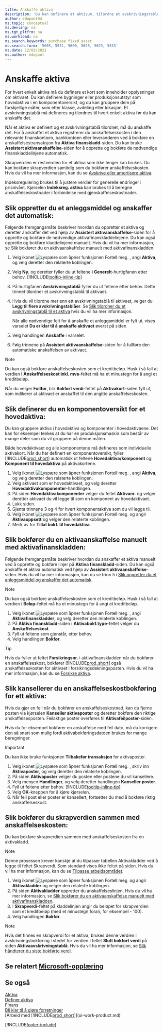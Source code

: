 ```yaml
---
title: Anskaffe aktiva
description: 'Du kan definere et aktivum, tilordne et avskrivningstablå og registrere anskaffelseskosten for aktivumet.'
author: edupont04
ms.topic: conceptual
ms.devlang: na
ms.tgt_pltfrm: na
ms.workload: na
ms.search.keywords: purchase fixed asset
ms.search.form: '5605, 5551, 5600, 5628, 5629, 5633'
ms.date: 12/03/2021
ms.author: edupont
---
```

# Anskaffe aktiva

For hvert enkelt aktiva må du definere et kort som inneholder opplysninger om aktivaet. Du kan definere bygninger eller produksjonsutstyr som hovedaktiva i en komponentoversikt, og du kan gruppere dem på forskjellige måter, som etter klasse, avdeling eller lokasjon. Et avskrivningstablå må defineres og tilordnes til hvert enkelt aktiva før du kan anskaffe det.

Når et aktiva er definert og et avskrivningstablå tilordnet, må du anskaffe det. For å anskaffet et aktiva registrerer du anskaffelseskosten i den relevante finanskontoen, bankkontoen eller leverandøren ved å bokføre en anskaffelsestransaksjon fra **Aktiva finanskladd**-siden. Du kan bruke **Assistert aktivaanskaffelse**-siden for å opprette og bokføre de nødvendige finanskladdelinjene automatisk.

Skrapverdien er restverdien for et aktiva som ikke lenger kan brukes. Du kan bokføre skrapverdien samtidig som du bokfører anskaffelseskosten. Hvis du vil ha mer informasjon, kan du se [Avskrive eller amortisere aktiva](fa-how-depreciate-amortize.md).

Indeksregulering brukes til å justere verdier for generelle endringer i prisnivået. Kjørselen **Indeksreg. aktiva** kan brukes til å beregne anskaffelseskostnader i forbindelse med gjenskaffelseskostnader.

## Slik oppretter du et anleggsmiddel og anskaffer det automatisk:

Følgende fremgangsmåte beskriver hvordan du oppretter et aktiva og deretter anskaffer det ved hjelp av **Assistert aktivaanskaffelse**-siden for å opprette og bokføre de nødvendige aktivafinanskladdelinjene. Du kan også opprette og bokføre kladdelinjene manuelt. Hvis du vil ha mer informasjon, se [Slik bokfører du en aktivaanskaffelse manuelt med aktivafinanskladden](fa-how-acquire.md#to-post-a-fixed-asset-acquisition-manually-with-the-fixed-asset-gl-journal).

1. Velg ikonet ![Lyspære som åpner funksjonen Fortell meg.](media/ui-search/search_small.png "Fortell hva du vil gjøre") , angi **Aktiva**, og velg deretter den relaterte koblingen.  
2. Velg **Ny**, og deretter fyller du ut feltene i **Generelt**-hurtigfanen etter behov. [!INCLUDE[tooltip-inline-tip](includes/tooltip-inline-tip_md.md)]
3. På hurtigfanen **Avskrivningstablå** fyller du ut feltene etter behov. Dette trinnet tilordner et avskrivningstablå til aktivaet.  
4. Hvis du vil tilordne mer enn ett avskrivningstablå til aktivaet, velger du **Legg til flere avskrivningstablåer**. Se [Slik tilordner du et avskrivningstablå til et aktiva](fa-how-setup-depreciation.md#to-assign-a-depreciation-book-to-a-fixed-asset) hvis du vil ha mer informasjon.

    Når alle nødvendige felt for å anskaffe et anleggsmiddel er fylt ut, vises varselet **Du er klar til å anskaffe aktivaet** øverst på siden.
5. Velg handlingen **Anskaffe** i varselet.
6. Følg trinnene på **Assistert aktivaanskaffelse**-siden for å fullføre den automatiske anskaffelsen av aktivaet.

> [!NOTE]  
>   Du kan også bokføre anskaffelseskosten som et kreditbeløp. Husk i så fall at verdien i **Anskaffelseskost inkl. mva**-feltet må ha et minustegn for å angi et kreditbeløp.

Når du velger **Fullfør**, blir **Bokført verdi**-feltet på **Aktivakort**-siden fylt ut, som indikerer at aktivaet er anskaffet til den angitte anskaffelseskosten.  

## Slik definerer du en komponentoversikt for et hovedaktiva:

Du kan gruppere aktiva i hovedaktiva og komponenter i hovedaktivaene. Det kan for eksempel tenkes at du har en produksjonsmaskin som består av mange deler som du vil gruppere på denne måten.  

Både hovedaktivaet og alle komponentene må defineres som individuelle aktivakort. Når du har definert en komponentoversikt, fyller [!INCLUDE[prod_short](includes/prod_short.md)] automatisk ut feltene **Hovedaktiva/komponent** og **Komponent til hovedaktiva** på aktivakortene.

1. Velg ikonet ![Lyspære som åpner funksjonen Fortell meg.](media/ui-search/search_small.png "Fortell hva du vil gjøre") , angi **Aktiva**, og velg deretter den relaterte koblingen.
2. Velg aktivaet som er hovedaktivaet, og velg deretter **Hovedaktivakomponenter**-handlingen.
3. På siden **Hovedaktivakomponenter** velger du feltet **Aktivanr.** og velger deretter aktivaet du vil legge til som en komponent av hovedaktivaet.
4. Lukk siden.
5. Gjenta trinnene 3 og 4 for hvert komponentaktiva som du vil legge til.
6. Velg ikonet ![Lyspære som åpner funksjonen Fortell meg.](media/ui-search/search_small.png "Fortell hva du vil gjøre") og angir **Aktivaoppsett** og velger den relaterte koblingen.
7. Merk av for **Tillat bokf. til hovedaktiva**.

## Slik bokfører du en aktivaanskaffelse manuelt med aktivafinanskladden:

Følgende fremgangsmåte beskriver hvordan du anskaffer et aktiva manuelt ved å opprette og bokføre linjer på **Aktiva finanskladd**-siden. Du kan også anskaffe et aktiva automatisk ved hjelp av **Assistert aktivaanskaffelse**-siden. Hvis du vil ha mer informasjon, kan du se trinn 5 i [Slik oppretter du et anleggsmiddel og anskaffer det automatisk](fa-how-acquire.md#to-create-a-fixed-asset-and-acquire-it-automatically).

> [!NOTE]  
>   Du kan også bokføre anskaffelseskosten som et kreditbeløp. Husk i så fall at verdien i **Beløp**-feltet må ha et minustegn for å angi et kreditbeløp.

1. Velg ikonet ![Lyspære som åpner funksjonen Fortell meg.](media/ui-search/search_small.png "Fortell hva du vil gjøre") , angi **Aktivafinanskladder**, og velg deretter den relaterte koblingen.
2. På **Aktiva finanskladd**-siden i **Aktivabokf.type**-feltet velger du **Anskaffelseskost**.
3. Fyll ut feltene som gjenstår, etter behov.
4. Velg handlingen **Bokfør**.  

> [!TIP]  
>   Hvis du fyller ut feltet **Forsikringsnr.** i aktivafinanskladden når du bokfører en anskaffelseskost, bokfører [!INCLUDE[prod_short](includes/prod_short.md)] også anskaffelseskosten for aktivaet i forsikringsdekningsposten. Hvis du vil ha mer informasjon, kan du se [Forsikre aktiva](fa-how-insure.md).

## Slik kansellerer du en anskaffelseskostbokføring for ett aktiva:

Hvis du gjør en feil når du bokfører en anskaffelseskostnad, kan du fjerne posten via kjørselen **Kanseller aktivaposter** og deretter bokføre den riktige anskaffelsesposten. Feilaktige poster overføres til **Aktivafeilposter**-siden.

Hvis du for eksempel bokfører en anskaffelse med feil dato, må du korrigere den så snart som mulig fordi aktivabokføringsdatoen brukes for mange beregninger.

> [!IMPORTANT]  
> Du kan ikke bruke funksjonen **Tilbakefør transaksjon** for aktivaposter.

1. Velg ikonet ![Lyspære som åpner funksjonen Fortell meg.](media/ui-search/search_small.png "Fortell hva du vil gjøre") , skriv inn **Aktivaposter**, og velg deretter den relaterte koblingen.  
2. På siden **Aktivaposter** velger du posten eller postene du vil kansellere.  
3. Velg menyen **Handlinger**, og velg deretter handlingen **Kanseller poster**.
4. Fyll ut feltene etter behov. [!INCLUDE[tooltip-inline-tip](includes/tooltip-inline-tip_md.md)]
5. Velg **OK**-knappen for å kjøre kjørselen.
6. Når feil post eller poster er kansellert, fortsetter du med å bokføre riktig anskaffelseskost.

## Slik bokfører du skrapverdien sammen med anskaffelseskosten:

Du kan bokføre skrapverdien sammen med anskaffelseskosten fra en aktivakladd.

> [!NOTE]
> Denne prosessen krever kanskje at du tilpasser tabellen Aktivakladder ved å legge til feltet Skrapverdi. Som standard vises ikke feltet på siden. Hvis du vil ha mer informasjon, kan du se [Tilpasse arbeidsområdet](ui-personalization-user.md).

1. Velg ikonet ![Lyspære som åpner funksjonen Fortell meg.](media/ui-search/search_small.png "Fortell hva du vil gjøre") og angir **Aktivakladder** og velger den relaterte koblingen.
2. På siden **Aktivakladder** oppretter du anskaffelseslinjen. Hvis du vil ha mer informasjon, se [Slik bokfører du en aktivaanskaffelse manuelt med aktivafinanskladden](fa-how-acquire.md#to-post-a-fixed-asset-acquisition-manually-with-the-fixed-asset-gl-journal).
3. I **Skrapverdi**-feltet på kladdelinjen angir du beløpet for skrapverdien som et kreditbeløp (med et minustegn foran, for eksempel **-** 100).
4. Velg handlingen **Bokfør**.

> [!NOTE]
> Hvis det finnes en skrapverdi for et aktiva, brukes denne verdien i avskrivningsbokføring i stedet for verdien i feltet **Slutt bokført verdi** på siden **Aktivaavskrivningstablå**. Hvis du vil ha mer informasjon, se [Slik håndterer du siste bokførte verdi](fa-how-depreciate-amortize.md#to-manage-the-ending-book-value).

## Se relatert [Microsoft-opplæring](/training/modules/purchase-fixed-assets/)

## Se også

[Aktiva](fa-manage.md)  
[Definer aktiva](fa-setup.md)  
[Finans](finance.md)  
[Bli klar til å gjøre forretninger](ui-get-ready-business.md)  
[Arbeid med [!INCLUDE[prod_short](includes/prod_short.md)]](ui-work-product.md)


[!INCLUDE[footer-include](includes/footer-banner.md)]
